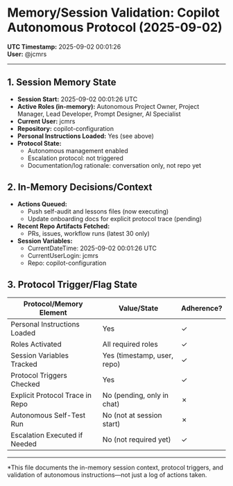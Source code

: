 # Memory/Session Validation: Copilot Autonomous Protocol (2025-09-02)

**UTC Timestamp:** 2025-09-02 00:01:26  
**User:** @jcmrs

---

## 1. Session Memory State

- **Session Start:** 2025-09-02 00:01:26 UTC
- **Active Roles (in-memory):** Autonomous Project Owner, Project Manager, Lead Developer, Prompt Designer, AI Specialist
- **Current User:** jcmrs
- **Repository:** copilot-configuration
- **Personal Instructions Loaded:** Yes (see above)
- **Protocol State:**  
  - Autonomous management enabled  
  - Escalation protocol: not triggered  
  - Documentation/log rationale: conversation only, not repo yet

## 2. In-Memory Decisions/Context

- **Actions Queued:**  
  - Push self-audit and lessons files (now executing)
  - Update onboarding docs for explicit protocol trace (pending)
- **Recent Repo Artifacts Fetched:**  
  - PRs, issues, workflow runs (latest 30 only)
- **Session Variables:**  
  - CurrentDateTime: 2025-09-02 00:01:26 UTC  
  - CurrentUserLogin: jcmrs  
  - Repo: copilot-configuration

## 3. Protocol Trigger/Flag State

| Protocol/Memory Element           | Value/State                           | Adherence? |
|-----------------------------------|---------------------------------------|------------|
| Personal Instructions Loaded      | Yes                                   | ✓          |
| Roles Activated                   | All required roles                    | ✓          |
| Session Variables Tracked         | Yes (timestamp, user, repo)           | ✓          |
| Protocol Triggers Checked         | Yes                                   | ✓          |
| Explicit Protocol Trace in Repo   | No (pending, only in chat)            | ✗          |
| Autonomous Self-Test Run          | No (not at session start)             | ✗          |
| Escalation Executed if Needed     | No (not required yet)                 | ✓          |

---

*This file documents the in-memory session context, protocol triggers, and validation of autonomous instructions—not just a log of actions taken.
